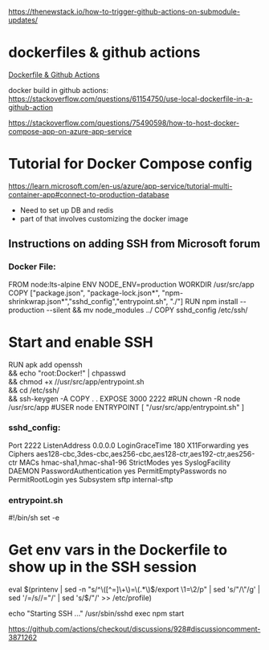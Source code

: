 

https://thenewstack.io/how-to-trigger-github-actions-on-submodule-updates/


# dockerfiles & github actions
[Dockerfile & Github Actions](https://docs.github.com/en/actions/creating-actions/dockerfile-support-for-github-actions)

docker build in github actions: https://stackoverflow.com/questions/61154750/use-local-dockerfile-in-a-github-action



https://stackoverflow.com/questions/75490598/how-to-host-docker-compose-app-on-azure-app-service

# Tutorial for Docker Compose config
https://learn.microsoft.com/en-us/azure/app-service/tutorial-multi-container-app#connect-to-production-database

- Need to set up DB and redis
- part of that involves customizing the docker image


## Instructions on adding SSH from Microsoft forum

### Docker File: 

FROM node:lts-alpine
ENV NODE_ENV=production
WORKDIR /usr/src/app
COPY ["package.json", "package-lock.json*", "npm-shrinkwrap.json*","sshd_config","entrypoint.sh", "./"]
RUN npm install --production --silent && mv node_modules ../
COPY sshd_config /etc/ssh/
 

# Start and enable SSH
RUN apk add openssh \
       && echo "root:Docker!" | chpasswd \
                     && chmod +x //usr/src/app/entrypoint.sh \
                     && cd /etc/ssh/ \
                     && ssh-keygen -A
COPY . .
EXPOSE 3000 2222
#RUN chown -R node /usr/src/app
#USER node
ENTRYPOINT [ "/usr/src/app/entrypoint.sh" ] 

 
### sshd_config:
 
Port                                    2222
ListenAddress                  0.0.0.0
LoginGraceTime                             180
X11Forwarding                yes
Ciphers aes128-cbc,3des-cbc,aes256-cbc,aes128-ctr,aes192-ctr,aes256-ctr
MACs hmac-sha1,hmac-sha1-96
StrictModes                     yes
SyslogFacility                    DAEMON
PasswordAuthentication             yes
PermitEmptyPasswords               no
PermitRootLogin             yes
Subsystem sftp internal-sftp
 
### entrypoint.sh

#!/bin/sh
set -e
 
# Get env vars in the Dockerfile to show up in the SSH session
eval $(printenv | sed -n "s/^\([^=]\+\)=\(.*\)$/export \1=\2/p" | sed 's/"/\\\"/g' | sed '/=/s//="/' | sed 's/$/"/' >> /etc/profile)
 
echo "Starting SSH ..."
/usr/sbin/sshd
exec npm start
 
 


https://github.com/actions/checkout/discussions/928#discussioncomment-3871262